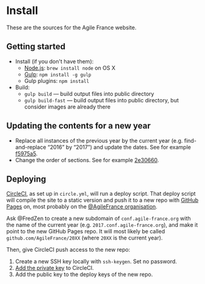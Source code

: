 # Install

These are the sources for the Agile France website.

## Getting started

* Install (if you don't have them):
    * [Node.js](https://nodejs.org): `brew install node` on OS X
    * [Gulp](http://gulpjs.com/): `npm install -g gulp`
    * Gulp plugins: `npm install`
* Build:
    * `gulp build` — build output files into public directory
    * `gulp build-fast` — build output files into public directory, but consider images are already there

## Updating the contents for a new year

- Replace all instances of the previous year by the current year (e.g. find-and-replace “2016” by “2017”) and update the dates. See for example [f5975a5](https://github.com/agile-france/site-dessins/commit/f5975a5e4e3809048509e7631fe6a5eab11230b5).
- Change the order of sections. See for example [2e30660](https://github.com/agile-france/site-dessins/commit/2e306601ca23ffe07893095dc2a1f5479140be5d).

## Deploying

[CircleCI](https://circleci.com), as set up in `circle.yml`, will run a deploy script. That deploy script will compile the site to a static version and push it to a new repo with [GitHub Pages](https://pages.github.com) on, most probably on the [@AgileFrance organisation](https://github.com/agilefrance/).

Ask @FredZen to create a new subdomain of `conf.agile-france.org` with the name of the current year (e.g. `2017.conf.agile-france.org`), and make it point to the new GitHub Pages repo. It will most likely be called `github.com/AgileFrance/20XX` (where `20XX` is the current year).

Then, give CircleCI push access to the new repo:

1. Create a new SSH key locally with `ssh-keygen`. Set no password.
2. [Add the private key](https://circleci.com/gh/agile-france/site-dessins/edit#ssh) to CircleCI.
3. Add the public key to the deploy keys of the new repo.
